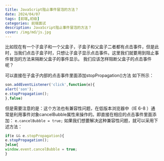 ```yaml
---
title: JavaScript阻止事件冒泡的方法？
date: 2024/04/07
tags: [前端,初级]
categories: 前端面试
description: JavaScript阻止事件冒泡的方法？
cover: /img/md/js.jpg
---
```


比如现在有一个子盒子和一个父盒子，子盒子和父盒子二者都有点击事件，但是此时，当我们点击子盒子时，只想让子盒子显示点击事件。这里我们就要用到阻止事件冒泡的方法来隔断父盒子的事件显示。
我们应该怎样阻断父盒子的点击事件呢？

可以直接在子盒子内部的点击事件里面添加stopPropagation()方法
如下所示：
```javascript
son.addEventListener('click',function(e){
alert('son');
e.stopPropagation();
},false)
```
但是需要注意的是：这个方法也有兼容性问题，在低版本浏览器中（IE 6-8 ）通常是利用事件对象cancelBubble属性来操作的。即直接在相应的点击事件里面添加：
`e.cancelBubble = true;`
如果我们想要解决这种兼容性问题，就可以采用下述方法：
```javascript
if(e && e.stopPropagation){
e.stopPropagation();
}else{
window.event.cancelBubble = true;
}
```